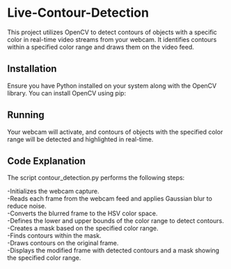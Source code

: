 # Live-Contour-Detection

This project utilizes OpenCV to detect contours of objects with a specific color in real-time video streams from your webcam. It identifies contours within a specified color range and draws them on the video feed.

## Installation
Ensure you have Python installed on your system along with the OpenCV library. You can install OpenCV using pip:

## Running
Your webcam will activate, and contours of objects with the specified color range will be detected and highlighted in real-time.

## Code Explanation
The script contour_detection.py performs the following steps:

-Initializes the webcam capture. <br>
-Reads each frame from the webcam feed and applies Gaussian blur to reduce noise. <br>
-Converts the blurred frame to the HSV color space. <br>
-Defines the lower and upper bounds of the color range to detect contours. <br>
-Creates a mask based on the specified color range. <br>
-Finds contours within the mask. <br>
-Draws contours on the original frame. <br>
-Displays the modified frame with detected contours and a mask showing the specified color range. <br>
